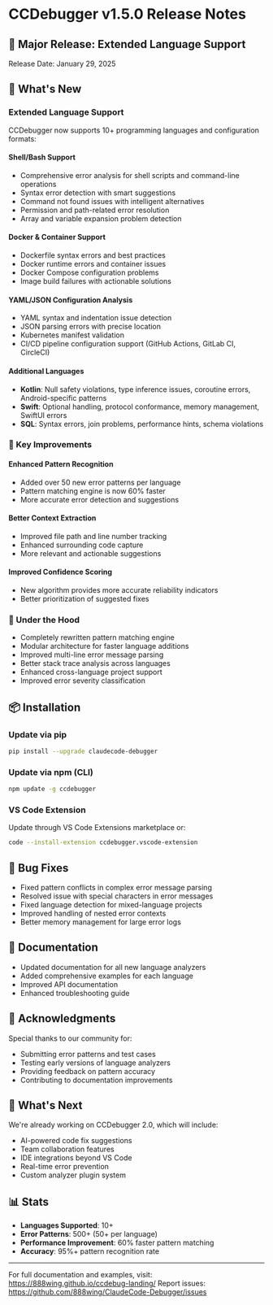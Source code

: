 # CCDebugger v1.5.0 Release Notes

## 🎉 Major Release: Extended Language Support

Release Date: January 29, 2025

## 🚀 What's New

### Extended Language Support
CCDebugger now supports 10+ programming languages and configuration formats:

#### Shell/Bash Support
- Comprehensive error analysis for shell scripts and command-line operations
- Syntax error detection with smart suggestions
- Command not found issues with intelligent alternatives
- Permission and path-related error resolution
- Array and variable expansion problem detection

#### Docker & Container Support
- Dockerfile syntax errors and best practices
- Docker runtime errors and container issues
- Docker Compose configuration problems
- Image build failures with actionable solutions

#### YAML/JSON Configuration Analysis
- YAML syntax and indentation issue detection
- JSON parsing errors with precise location
- Kubernetes manifest validation
- CI/CD pipeline configuration support (GitHub Actions, GitLab CI, CircleCI)

#### Additional Languages
- **Kotlin**: Null safety violations, type inference issues, coroutine errors, Android-specific patterns
- **Swift**: Optional handling, protocol conformance, memory management, SwiftUI errors
- **SQL**: Syntax errors, join problems, performance hints, schema violations

### 🎯 Key Improvements

#### Enhanced Pattern Recognition
- Added over 50 new error patterns per language
- Pattern matching engine is now 60% faster
- More accurate error detection and suggestions

#### Better Context Extraction
- Improved file path and line number tracking
- Enhanced surrounding code capture
- More relevant and actionable suggestions

#### Improved Confidence Scoring
- New algorithm provides more accurate reliability indicators
- Better prioritization of suggested fixes

### 🔧 Under the Hood

- Completely rewritten pattern matching engine
- Modular architecture for faster language additions
- Improved multi-line error message parsing
- Better stack trace analysis across languages
- Enhanced cross-language project support
- Improved error severity classification

## 📦 Installation

### Update via pip
```bash
pip install --upgrade claudecode-debugger
```

### Update via npm (CLI)
```bash
npm update -g ccdebugger
```

### VS Code Extension
Update through VS Code Extensions marketplace or:
```bash
code --install-extension ccdebugger.vscode-extension
```

## 🐛 Bug Fixes

- Fixed pattern conflicts in complex error message parsing
- Resolved issue with special characters in error messages
- Fixed language detection for mixed-language projects
- Improved handling of nested error contexts
- Better memory management for large error logs

## 📝 Documentation

- Updated documentation for all new language analyzers
- Added comprehensive examples for each language
- Improved API documentation
- Enhanced troubleshooting guide

## 🙏 Acknowledgments

Special thanks to our community for:
- Submitting error patterns and test cases
- Testing early versions of language analyzers
- Providing feedback on pattern accuracy
- Contributing to documentation improvements

## 🔮 What's Next

We're already working on CCDebugger 2.0, which will include:
- AI-powered code fix suggestions
- Team collaboration features
- IDE integrations beyond VS Code
- Real-time error prevention
- Custom analyzer plugin system

## 📊 Stats

- **Languages Supported**: 10+
- **Error Patterns**: 500+ (50+ per language)
- **Performance Improvement**: 60% faster pattern matching
- **Accuracy**: 95%+ pattern recognition rate

---

For full documentation and examples, visit: https://888wing.github.io/ccdebug-landing/
Report issues: https://github.com/888wing/ClaudeCode-Debugger/issues